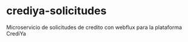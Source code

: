# crediya-solicitudes
Microservicio de solicitudes de credito con webflux para la plataforma CrediYa
